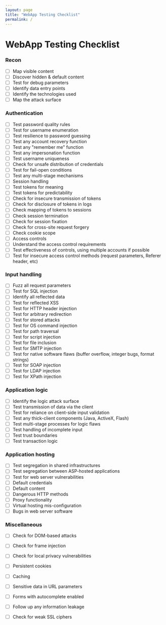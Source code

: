 ```yaml
---
layout: page
title: "WebApp Testing Checklist"
permalink: /
---
```


# WebApp Testing Checklist

### Recon

- [ ]  Map visible content
- [ ]  Discover hidden & default content
- [ ]  Test for debug parameters
- [ ]  Identify data entry points
- [ ]  Identify the technologies used
- [ ]  Map the attack surface

### Authentication

- [ ]  Test password quality rules
- [ ]  Test for username enumeration
- [ ]  Test resilience to password guessing
- [ ]  Test any account recovery function
- [ ]  Test any "remember me" function
- [ ]  Test any impersonation function
- [ ]  Test username uniqueness
- [ ]  Check for unsafe distribution of credentials
- [ ]  Test for fail-open conditions
- [ ]  Test any multi-stage mechanisms
- [ ]  Session handling
- [ ]  Test tokens for meaning
- [ ]  Test tokens for predictability
- [ ]  Check for insecure transmission of tokens
- [ ]  Check for disclosure of tokens in logs
- [ ]  Check mapping of tokens to sessions
- [ ]  Check session termination
- [ ]  Check for session fixation
- [ ]  Check for cross-site request forgery
- [ ]  Check cookie scope
- [ ]  Access controls
- [ ]  Understand the access control requirements
- [ ]  Test effectiveness of controls, using multiple accounts if possible
- [ ]  Test for insecure access control methods (request parameters, Referer header, etc)

### Input handling

- [ ]  Fuzz all request parameters
- [ ]  Test for SQL injection
- [ ]  Identify all reflected data
- [ ]  Test for reflected XSS
- [ ]  Test for HTTP header injection
- [ ]  Test for arbitrary redirection
- [ ]  Test for stored attacks
- [ ]  Test for OS command injection
- [ ]  Test for path traversal
- [ ]  Test for script injection
- [ ]  Test for file inclusion
- [ ]  Test for SMTP injection
- [ ]  Test for native software flaws (buffer overflow, integer bugs, format strings)
- [ ]  Test for SOAP injection
- [ ]  Test for LDAP injection
- [ ]  Test for XPath injection

### Application logic

- [ ]  Identify the logic attack surface
- [ ]  Test transmission of data via the client
- [ ]  Test for reliance on client-side input validation
- [ ]  Test any thick-client components (Java, ActiveX, Flash)
- [ ]  Test multi-stage processes for logic flaws
- [ ]  Test handling of incomplete input
- [ ]  Test trust boundaries
- [ ]  Test transaction logic

### Application hosting

- [ ]  Test segregation in shared infrastructures
- [ ]  Test segregation between ASP-hosted applications
- [ ]  Test for web server vulnerabilities
- [ ]  Default credentials
- [ ]  Default content
- [ ]  Dangerous HTTP methods
- [ ]  Proxy functionality
- [ ]  Virtual hosting mis-configuration
- [ ]  Bugs in web server software

### Miscellaneous

- [ ]  Check for DOM-based attacks
- [ ]  Check for frame injection
- [ ]  Check for local privacy vulnerabilities
- [ ]  Persistent cookies
- [ ]  Caching
- [ ]  Sensitive data in URL parameters
- [ ]  Forms with autocomplete enabled
- [ ]  Follow up any information leakage
- [ ]  Check for weak SSL ciphers

